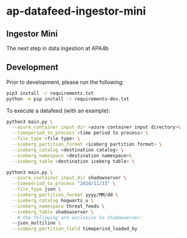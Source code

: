 # ap-datafeed-ingestor-mini

## Ingestor Mini

The next step in data ingestion at APA4b

## Development

Prior to development, please run the following:

```bash
pip3 install -r requirements.txt
python -m pip install -r requirements-dev.txt
```

To execute a datafeed (with an example):
```bash
python3 main.py \
  --azure_container_input_dir <azure container input directory>\
  --timeperiod_to_process <time period to process> \
  --file_type <file type> \
  --iceberg_partition_format <iceberg partition format> \
  --iceberg_catalog <destination catalog> \
  --iceberg_namespace <destination namespace>\
  --iceberg_table <destination iceberg table> \
```
```bash
python3 main.py \
  --azure_container_input_dir shadowserver \
  --timeperiod_to_process "2024/11/23" \
  --file_type json \
  --iceberg_partition_format yyyy/MM/dd \
  --iceberg_catalog hogwarts_u \
  --iceberg_namespace threat_feeds \
  --iceberg_table shadowserver \
    # the following are exclusive to shadowserver:   
  --json_multiline \
  --iceberg_partition_field timeperiod_loaded_by
```